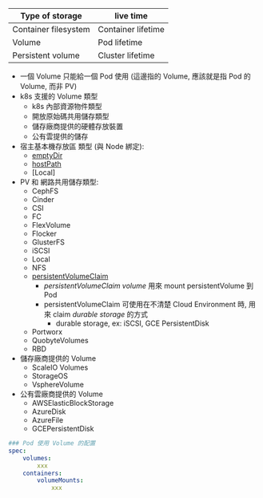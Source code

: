 
Type of storage      | live time
---------------------|-------------------
Container filesystem | Container lifetime
Volume               | Pod lifetime
Persistent volume    | Cluster lifetime


- 一個 Volume 只能給一個 Pod 使用 (這邊指的 Volume, 應該就是指 Pod 的 Volume, 而非 PV)
- k8s 支援的 Volume 類型
    - k8s 內部資源物件類型
    - 開放原始碼共用儲存類型
    - 儲存廠商提供的硬體存放裝置
    - 公有雲提供的儲存
- 宿主基本機存放區 類型 (與 Node 綁定):
    - [emptyDir](https://kubernetes.io/docs/concepts/storage/volumes/#emptydir)
    - [hostPath](https://kubernetes.io/docs/concepts/storage/volumes/#hostpath)
    - [Local]
- PV 和 網路共用儲存類型:
    - CephFS
    - Cinder
    - CSI
    - FC
    - FlexVolume
    - Flocker
    - GlusterFS
    - iSCSI
    - Local
    - NFS
    - [persistentVolumeClaim](https://kubernetes.io/docs/concepts/storage/volumes/#persistentvolumeclaim)
        - *persistentVolumeClaim volume* 用來 mount persistentVolume 到 Pod
        - persistentVolumeClaim 可使用在不清楚 Cloud Environment 時, 用來 claim *durable storage* 的方式
            - durable storage, ex: iSCSI, GCE PersistentDisk
    - Portworx
    - QuobyteVolumes
    - RBD
- 儲存廠商提供的 Volume
    - ScaleIO Volumes
    - StorageOS
    - VsphereVolume
- 公有雲廠商提供的 Volume
    - AWSElasticBlockStorage
    - AzureDisk
    - AzureFile
    - GCEPersistentDisk

```yaml
### Pod 使用 Volume 的配置
spec:
    volumes:
        xxx
    containers:
        volumeMounts:
            xxx
```
